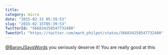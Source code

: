 ```yaml
---
title: 
category: micro
date: "2015-02-15 05:39:53"
slug: "2015-02-15T05:39:53"
TwitterId: "566834258547732480"
TweetUrl: "https://twitter.com/mark_philpot/status/566834258547732480"
---
```


[@BaronJSaysWords](https://twitter.com/BaronJSaysWords) you seriously deserve
it! You are really good at this
